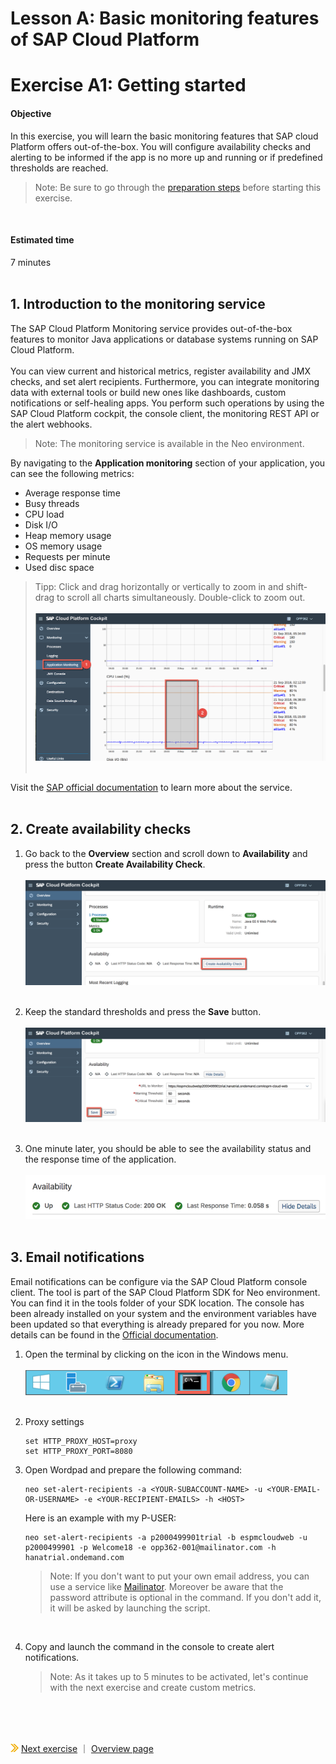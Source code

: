 # Lesson A: Basic monitoring features of SAP Cloud Platform
# Exercise A1: Getting started

#### Objective
In this exercise, you will learn the basic monitoring features that SAP cloud Platform offers out-of-the-box. You will configure availability checks and alerting to be informed if the app is no more up and running or if predefined thresholds are reached.<br />
> Note: Be sure to go through the [preparation steps](../../preparation/README.md) before starting this exercise.

<br />

#### Estimated time
7 minutes
<br /><br />

## 1. Introduction to the monitoring service
The SAP Cloud Platform Monitoring service provides out-of-the-box features to monitor Java applications or database systems running on SAP Cloud Platform.<br /><br />
You can view current and historical metrics, register availability and JMX checks, and set alert recipients. Furthermore, you can integrate monitoring data with external tools or build new ones like dashboards, custom notifications or self-healing apps. You perform such operations by using the SAP Cloud Platform cockpit, the console client, the monitoring REST API or the alert webhooks.

> Note: The monitoring service is available in the Neo environment.

By navigating to the **Application monitoring** section of your application, you can see the following metrics:
  * Average response time
  * Busy threads
  * CPU load
  * Disk I/O
  * Heap memory usage
  * OS memory usage
  * Requests per minute
  * Used disc space

> Tipp: Click and drag horizontally or vertically to zoom in and shift-drag to scroll all charts simultaneously. Double-click to zoom out.<br /><br />
![](../../images/a1-app-monitoring.png)<br /><br />

Visit the [SAP official documentation](https://help.sap.com/viewer/64f7d2b06c6b40a9b3097860c5930641/Cloud/en-US/2dacf6f12dd047efad9bc8929ff1759d.html) to learn more about the service.<br /><br />


## 2. Create availability checks

1. Go back to the **Overview** section and scroll down to **Availability** and press the button **Create Availability Check**.<br /><br />
![](../../images/a1-availability-check.png)<br /><br />

1. Keep the standard thresholds and press the **Save** button.<br /><br />
![](../../images/a1-availability-check-save.png)<br /><br />

1. One minute later, you should be able to see the availability status and the response time of the application.<br /><br />
![](../../images/a1-availability-check-response.png)<br /><br />

## 3. Email notifications
Email notifications can be configure via the SAP Cloud Platform console client. The tool is part of the SAP Cloud Platform SDK for Neo environment. You can find it in the tools folder of your SDK location. The console has been already installed on your system and the environment variables have been updated so that everything is already prepared for you now. More details can be found in the [Official documentation](https://help.sap.com/viewer/65de2977205c403bbc107264b8eccf4b/Cloud/en-US/6dae74f3792446b7be65f5d8187c2425.html).

1. Open the terminal by clicking on the icon in the Windows menu.<br /><br />
      ![](../../images/c4-terminal-01.png)<br /><br />

1. Proxy settings
    ```
    set HTTP_PROXY_HOST=proxy
    set HTTP_PROXY_PORT=8080
    ```

1. Open Wordpad and prepare the following command:
    ```
    neo set-alert-recipients -a <YOUR-SUBACCOUNT-NAME> -u <YOUR-EMAIL-OR-USERNAME> -e <YOUR-RECIPIENT-EMAILS> -h <HOST>
    ```
    Here is an example with my P-USER:<br />

    ```
    neo set-alert-recipients -a p2000499901trial -b espmcloudweb -u p2000499901 -p Welcome18 -e opp362-001@mailinator.com -h hanatrial.ondemand.com
    ```
    > Note: If you don't want to put your own email address, you can use a service like [Mailinator](https://www.mailinator.com). Moreover be aware that the password attribute is optional in the command. If you don't add it, it will be asked by launching the script.

      <br />

1. Copy and launch the command in the console to create alert notifications.
    > Note: As it takes up to 5 minutes to be activated, let's continue with the next exercise and create custom metrics.

<br /><br /><br />

![](../../images/nav.png) [Next exercise](../A2/README.md) ｜ [Overview page](../../README.md)
